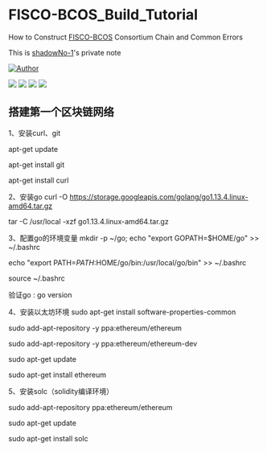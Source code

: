 # FISCO-BCOS_Build_Tutorial

How to Construct [FISCO-BCOS](https://github.com/FISCO-BCOS/FISCO-BCOS) Consortium Chain and Common Errors

This is [shadowNo-1](https://github.com/shadowNo-1)'s private note

[![Author](https://img.shields.io/badge/author-shadowNo--1-1?logo=github)](https://github.com/shadowNo-1)

![](https://img.shields.io/badge/language-Solidity-informational?style=flat&logo=solidity&logoColor=white&color=2bbc8a)
![](https://img.shields.io/badge/license-MIT-informational?style=flat&logo=conventionalcommits&logoColor=white&color=2bbc8a)
![](https://img.shields.io/badge/FISCO-BCOS-1-informational?style=flat&logo=<LOGO_NAME>&logoColor=white&color=2bbc8a)
![](https://img.shields.io/badge/<WORD_ON_LEFT>-<WORD_ON_RIGHT>-informational?style=flat&logo=<LOGO_NAME>&logoColor=white&color=2bbc8a)

## 搭建第一个区块链网络

1、安装curl、git

apt-get update
 
apt-get install git
 
apt-get install curl



2、安装go
curl -O https://storage.googleapis.com/golang/go1.13.4.linux-amd64.tar.gz

tar -C /usr/local -xzf go1.13.4.linux-amd64.tar.gz



3、配置go的环境变量
mkdir -p ~/go; echo "export GOPATH=$HOME/go" >> ~/.bashrc
 
echo "export PATH=$PATH:$HOME/go/bin:/usr/local/go/bin" >> ~/.bashrc
 
source ~/.bashrc

验证go :
go version


4、安装以太坊环境
sudo apt-get install software-properties-common
 
sudo add-apt-repository -y ppa:ethereum/ethereum
 
sudo add-apt-repository -y ppa:ethereum/ethereum-dev
 
sudo apt-get update
 
sudo apt-get install ethereum



5、安装solc（solidity编译环境）

sudo add-apt-repository ppa:ethereum/ethereum
 
sudo apt-get update
 
sudo apt-get install solc

